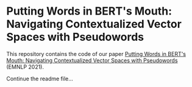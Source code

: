 # Putting Words in BERT's Mouth: Navigating Contextualized Vector Spaces with Pseudowords

This repository contains the code of our paper [Putting Words in BERT's Mouth: Navigating Contextualized Vector Spaces with Pseudowords](https://arxiv.org/abs/2109.11491) (EMNLP 2021).

Continue the readme file...